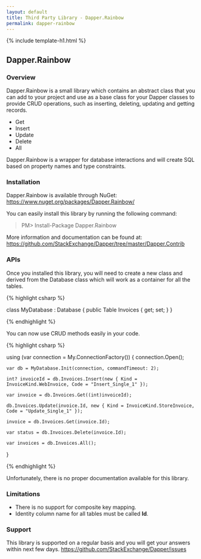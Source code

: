 ```yaml
---
layout: default
title: Third Party Library - Dapper.Rainbow
permalink: dapper-rainbow
---
```


{% include template-h1.html %}

## Dapper.Rainbow

### Overview

Dapper.Rainbow is a small library which contains an abstract class that you can add to your project and use as a base class for your Dapper classes to provide CRUD operations, such as inserting, deleting, updating and getting records.

- Get
- Insert
- Update
- Delete
- All

Dapper.Rainbow is a wrapper for database interactions and will create SQL based on property names and type constraints.

### Installation

Dapper.Rainbow is available through NuGet: <a href="https://www.nuget.org/packages/Dapper.Rainbow/" target="_blank">https://www.nuget.org/packages/Dapper.Rainbow/</a>

You can easily install this library by running the following command:

> PM> Install-Package Dapper.Rainbow

More information and documentation can be found at: <a href="https://github.com/StackExchange/Dapper/tree/master/Dapper.Contrib">https://github.com/StackExchange/Dapper/tree/master/Dapper.Contrib</a>

### APIs

Once you installed this library, you will need to create a new class and derived from the Database<T> class which will work as a container for all the tables.

{% highlight csharp %}

class MyDatabase : Database<MyDatabase>
{
    public Table<Invoice> Invoices { get; set; }
}

{% endhighlight %}

You can now use CRUD methods easily in your code.

{% highlight csharp %}

using (var connection = My.ConnectionFactory())
{
    connection.Open();

    var db = MyDatabase.Init(connection, commandTimeout: 2);

    int? invoiceId = db.Invoices.Insert(new { Kind = InvoiceKind.WebInvoice, Code = "Insert_Single_1" });

    var invoice = db.Invoices.Get((int)invoiceId);

    db.Invoices.Update(invoice.Id, new { Kind = InvoiceKind.StoreInvoice, Code = "Update_Single_1" });

    invoice = db.Invoices.Get(invoice.Id);

    var status = db.Invoices.Delete(invoice.Id);

    var invoices = db.Invoices.All();
}

{% endhighlight %}

Unfortunately, there is no proper documentation available for this library.

### Limitations

- There is no support for composite key mapping.
- Identity column name for all tables must be called **Id**.

### Support

This library is supported on a regular basis and you will get your answers within next few days. <a href="https://github.com/StackExchange/Dapper/issues">https://github.com/StackExchange/Dapper/issues</a>
